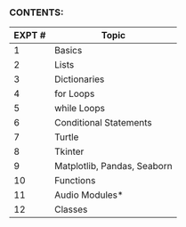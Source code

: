 ### CONTENTS:

|EXPT #|Topic|
|------|-----|
|1|Basics|
|2|Lists|
|3|Dictionaries|
|4|for Loops|
|5|while Loops|
|6|Conditional Statements|
|7|Turtle|
|8|Tkinter|
|9|Matplotlib, Pandas, Seaborn|
|10|Functions|
|11|Audio Modules*|
|12|Classes|
